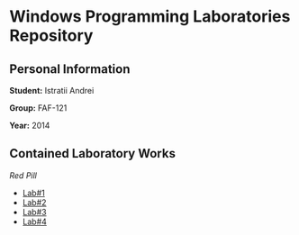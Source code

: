 # Windows Programming Laboratories Repository

## Personal Information

**Student:** Istratii Andrei

**Group:** FAF-121

**Year:** 2014

## Contained Laboratory Works

_Red Pill_

* [Lab#1](https://github.com/TUM-FAF/FAF-121-Istratii-Andrei/tree/master/WP/lab%231)
* [Lab#2](https://github.com/TUM-FAF/FAF-121-Istratii-Andrei/tree/master/WP/lab%232)
* [Lab#3](https://github.com/TUM-FAF/FAF-121-Istratii-Andrei/tree/master/WP/lab%233)
* [Lab#4](https://github.com/TUM-FAF/FAF-121-Istratii-Andrei/tree/master/WP/lab%234)
